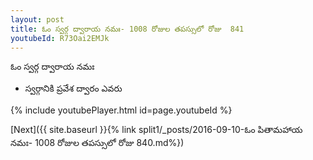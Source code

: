 ```yaml
---
layout: post
title: ఓం స్వర్గ ద్వారాయ నమః- 1008 రోజుల తపస్సులో రోజు  841
youtubeId: R73Oai2EMJk
---
```

 
 
 ఓం స్వర్గ ద్వారాయ నమః  
 
 -  స్వర్గానికి ప్రవేశ ద్వారం ఎవరు 
 
  
 
  
 
 
 
 
 
 


{% include youtubePlayer.html id=page.youtubeId %}
 
[Next]({{ site.baseurl }}{% link  split1/_posts/2016-09-10-ఓం పితామహాయ నమః- 1008 రోజుల తపస్సులో రోజు  840.md%})
 
